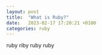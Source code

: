 ```yaml
---
layout: post
title:  "What is Ruby?"
date:   2023-02-17 17:20:21 +0100
categories: ruby
---
```

ruby riby ruby ruby

